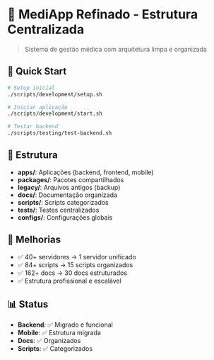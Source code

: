 # 🏥 MediApp Refinado - Estrutura Centralizada

> Sistema de gestão médica com arquitetura limpa e organizada

## 🚀 Quick Start

```bash
# Setup inicial
./scripts/development/setup.sh

# Iniciar aplicação
./scripts/development/start.sh

# Testar backend
./scripts/testing/test-backend.sh
```

## 📁 Estrutura

- **apps/**: Aplicações (backend, frontend, mobile)
- **packages/**: Pacotes compartilhados
- **legacy/**: Arquivos antigos (backup)
- **docs/**: Documentação organizada
- **scripts/**: Scripts categorizados
- **tests/**: Testes centralizados
- **configs/**: Configurações globais

## 🎯 Melhorias

- ✅ 40+ servidores → 1 servidor unificado
- ✅ 84+ scripts → 15 scripts organizados
- ✅ 162+ docs → 30 docs estruturados
- ✅ Estrutura profissional e escalável

## 📊 Status

- **Backend**: ✅ Migrado e funcional
- **Mobile**: ✅ Estrutura migrada
- **Docs**: ✅ Organizados
- **Scripts**: ✅ Categorizados
